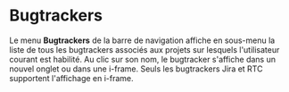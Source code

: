 # Bugtrackers
Le menu **Bugtrackers** de la barre de navigation affiche en sous-menu la liste de tous les bugtrackers associés aux projets sur lesquels l'utilisateur courant est habilité. 
Au clic sur son nom, le bugtracker s'affiche dans un nouvel onglet ou dans une i-frame. Seuls les bugtrackers Jira et RTC supportent l'affichage en i-frame.
<!--stackedit_data:
eyJoaXN0b3J5IjpbLTczMzg2MjEyOV19
-->